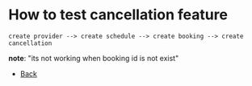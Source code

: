 # How to test cancellation feature

```
create provider --> create schedule --> create booking --> create cancellation
```

**note**: "its not working when booking id is not exist"

- [Back](Readme.md)
